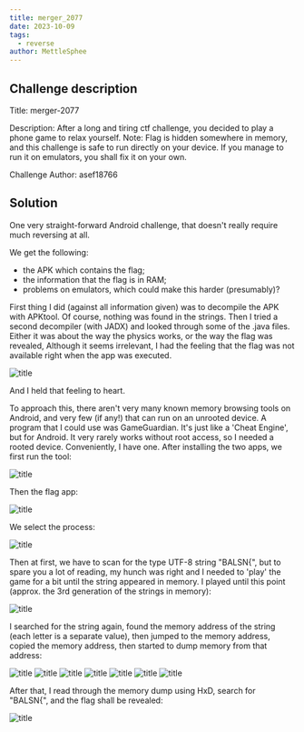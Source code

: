 ```yaml
---
title: merger_2077
date: 2023-10-09
tags:
  - reverse
author: MettleSphee
---
```


## Challenge description

Title: merger-2077

Description:
After a long and tiring ctf challenge, you decided to play a phone game to relax yourself. 
Note: Flag is hidden somewhere in memory, and this challenge is safe to run directly on your device. 
If you manage to run it on emulators, you shall fix it on your own.

Challenge Author: asef18766

## Solution

One very straight-forward Android challenge, that doesn't really require much reversing at all.

We get the following: 
- the APK which contains the flag;
- the information that the flag is in RAM;
- problems on emulators, which could make this harder (presumably)?

First thing I did (against all information given) was to decompile the APK with APKtool. Of course, nothing was found in the strings.
Then I tried a second decompiler (with JADX) and looked through some of the .java files.
Either it was about the way the physics works, or the way the flag was revealed,
Although it seems irrelevant, I had the feeling that the flag was not available right when the app was executed.

![title](/images/balsnctf_2023/Untitled.png)

And I held that feeling to heart.

To approach this, there aren't very many known memory browsing tools on Android, and very few (if any!) that can run on an unrooted device.
A program that I could use was GameGuardian. It's just like a 'Cheat Engine', but for Android.
It very rarely works without root access, so I needed a rooted device. Conveniently, I have one.
After installing the two apps, we first run the tool:

![title](/images/balsnctf_2023/Screenshot_20231009-153536_Svphk.png)

Then the flag app:

![title](/images/balsnctf_2023/Screenshot_20231009-153552_balsn-ctf-2023.png)

We select the process:

![title](/images/balsnctf_2023/Screenshot_20231009-153600_balsn-ctf-2023.png)

Then at first, we have to scan for the type UTF-8 string "BALSN{", but to spare you a lot of reading,
my hunch was right and I needed to 'play' the game for a bit until the string appeared in memory.
I played until this point (approx. the 3rd generation of the strings in memory):

![title](/images/balsnctf_2023/Screenshot_20231009-163420_balsn-ctf-2023.png)

I searched for the string again, found the memory address of the string (each letter is a separate value),
then jumped to the memory address, copied the memory address, then started to dump memory from that address:

![title](/images/balsnctf_2023/Screenshot_20231009-163510_balsn-ctf-2023.png)
![title](/images/balsnctf_2023/Screenshot_20231009-163528_balsn-ctf-2023.png)
![title](/images/balsnctf_2023/Screenshot_20231009-163536_balsn-ctf-2023.png)
![title](/images/balsnctf_2023/Screenshot_20231009-163602_balsn-ctf-2023.png)
![title](/images/balsnctf_2023/Screenshot_20231009-153618_balsn-ctf-2023.png)
![title](/images/balsnctf_2023/Screenshot_20231009-153640_balsn-ctf-2023.png)
![title](/images/balsnctf_2023/Screenshot_20231009-154357_balsn-ctf-2023.png)

After that, I read through the memory dump using HxD, search for "BALSN{", and the flag shall be revealed:

![title](/images/balsnctf_2023/image.png)

